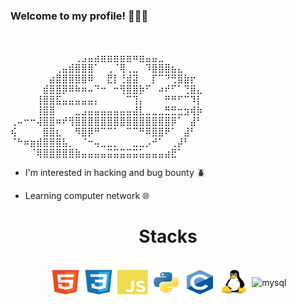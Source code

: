  <!-- Introdução--> 


### Welcome to my profile! 🍪🇧🇷 

⠀⠀⠀⠀⠀⠀⠀⠀⠀⠀⠀⠀⠀⠀⠀⠀⠀⠀⠀⠀⠀


⠀⠀⠀⠀⠀⠀⠀⠀⠀⠀⢀⣠⣤⣴⣶⣶⣶⣶⣶⠶⣶⣤⣤⣀⠀⠀⠀⠀⠀⠀
⠀⠀⠀⠀⠀⠀⠀⢀⣤⣾⣿⣿⣿⠁⠀⢀⠈⢿⢀⣀⠀⠹⣿⣿⣿⣦⣄⠀⠀⠀
⠀⠀⠀⠀⠀⠀⣴⣿⣿⣿⣿⣿⠿⠀⠀⣟⡇⢘⣾⣽⠀⠀⡏⠉⠙⢛⣿⣷⡖⠀
⠀⠀⠀⠀⠀⣾⣿⣿⡿⠿⠷⠶⠤⠙⠒⠀⠒⢻⣿⣿⡷⠋⠀⠴⠞⠋⠁⢙⣿⣄
⠀⠀⠀⠀⢸⣿⣿⣯⣤⣤⣤⣤⣤⡄⠀⠀⠀⠀⠉⢹⡄⠀⠀⠀⠛⠛⠋⠉⠹⡇
⠀⠀⠀⠀⢸⣿⣿⠀⠀⠀⣀⣠⣤⣤⣤⣤⣤⣤⣤⣼⣇⣀⣀⣀⣛⣛⣒⣲⢾⡷
⢀⠤⠒⠒⢼⣿⣿⠶⠞⢻⣿⣿⣿⣿⣿⣿⣿⣿⣿⣿⣿⣿⣿⣿⣿⡿⠁⠀⣼⠃
⢮⠀⠀⠀⠀⣿⣿⣆⠀⠀⠻⣿⡿⠛⠉⠉⠁⠀⠉⠉⠛⠿⣿⣿⠟⠁⠀⣼⠃⠀
⠈⠓⠶⣶⣾⣿⣿⣿⣧⡀⠀⠈⠒⢤⣀⣀⡀⠀⠀⣀⣀⡠⠚⠁⠀⢀⡼⠃⠀⠀
⠀⠀⠀⠈⢿⣿⣿⣿⣿⣿⣷⣤⣤⣤⣤⣭⣭⣭⣭⣭⣥⣤⣤⣤⣴⣟⠁⠀⠀⠀⠀⠀

- I'm interested in hacking and bug bounty 🪲
- Learning computer network 🌐
  
  <!-- Tecnologias que utilizo--> 
 

<h1 align="center"> Stacks </h1>
<div style="display: inline_block" align="center"><br>
  <img align="center" alt="html" height="40" width="50" src="https://github.com/devicons/devicon/blob/master/icons/html5/html5-original.svg"/>
  <img align="center" alt="css" height="40" width="50" src="https://github.com/devicons/devicon/blob/master/icons/css3/css3-original.svg" />
  <img align="center" alt="javascript" height="40" width="50" src="https://github.com/devicons/devicon/blob/master/icons/javascript/javascript-plain.svg"/>
  <img align="center" alt="python" height="40" width="50" src="https://github.com/devicons/devicon/blob/master/icons/python/python-original.svg"/>
  <img align="center" alt="c" height="40" width="50" src="https://github.com/devicons/devicon/blob/master/icons/c/c-original.svg"/>
  <img align="center" alt="linux" height="40" width="50" src="https://github.com/devicons/devicon/blob/master/icons/linux/linux-original.svg" />
  <img align="center" alt="mysql" height="40" width="50" src="https://cdn.jsdelivr.net/gh/devicons/devicon/icons/mysql/mysql-plain.svg" />

  </div><br/>
